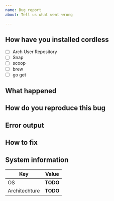 ```yaml
---
name: Bug report
about: Tell us what went wrong

---
```


## How have you installed cordless

- [ ] Arch User Repository
- [ ] Snap
- [ ] scoop
- [ ] brew
- [ ] go get

## What happened

<!-- Explain what happened (the problem)-->

## How do you reproduce this bug

<!-- Explain how exactly I can produce this bug on my machine -->

## Error output

<!-- If there was any output, enter it here please -->

## How to fix

<!-- If you know how to solve this problem, tell others how -->

## System information

| Key | Value |
| - | - |
| OS | **TODO** |
| Architechture | **TODO** |